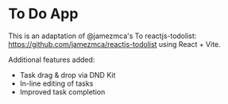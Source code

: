 # To Do App

This is an adaptation of @jamezmca's To reactjs-todolist: https://github.com/jamezmca/reactjs-todolist using React + Vite.

Additional features added:

- Task drag & drop via DND Kit
- In-line editing of tasks
- Improved task completion
